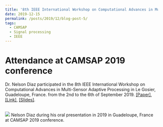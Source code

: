 ```yaml
---
title: '8th IEEE International Workshop on Computational Advances in Multi-Sensor Adaptive Processing (CAMSAP 2019)'
date: 2019-12-15
permalink: /posts/2019/12/blog-post-5/
tags:
  - CAMSAP
  - Signal processing
  - IEEE
---
```


Attendance at CAMSAP 2019 conference
======

Dr. Nelson Diaz participated in the 8th IEEE International Workshop on Computational Advances in Multi-Sensor Adaptive Processing in Le Gosier, Guadeloupe, France. from the 2nd to the 6th of September 2019. [[Paper]](https://nelson10.github.io/files/Conference08.pdf), [[Link]](https://ieeexplore.ieee.org/abstract/document/9022649), [[Slides]](https://nelson10.github.io/files/slides08.pdf).

<br/><img src='/images/camsap2019.jpg'>
Nelson Diaz during his oral presentation in 2019 in Guadeloupe, France at CAMSAP 2019 conference.
